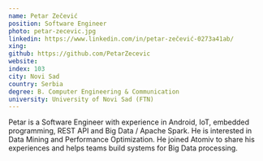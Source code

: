 ```yaml
---
name: Petar Zečević
position: Software Engineer
photo: petar-zecevic.jpg
linkedin: https://www.linkedin.com/in/petar-zečević-0273a41ab/
xing: 
github: https://github.com/PetarZecevic
website: 
index: 103
city: Novi Sad
country: Serbia
degree: B. Computer Engineering & Communication
university: University of Novi Sad (FTN)
---
```

Petar is a Software Engineer with experience in Android, IoT, embedded programming, REST API and Big Data / Apache Spark. He is interested in Data Mining and Performance Optimization. He joined Atomiv to share his experiences and helps teams build systems for Big Data processing.
